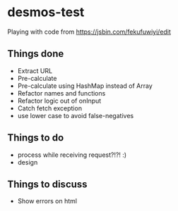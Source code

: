 # desmos-test
Playing with code from https://jsbin.com/fekufuwiyi/edit

## Things done

- Extract URL
- Pre-calculate
- Pre-calculate using HashMap instead of Array
- Refactor names and functions
- Refactor logic out of onInput
- Catch fetch exception
- use lower case to avoid false-negatives

## Things to do

- process while receiving request?!?! :)
- design

## Things to discuss

- Show errors on html